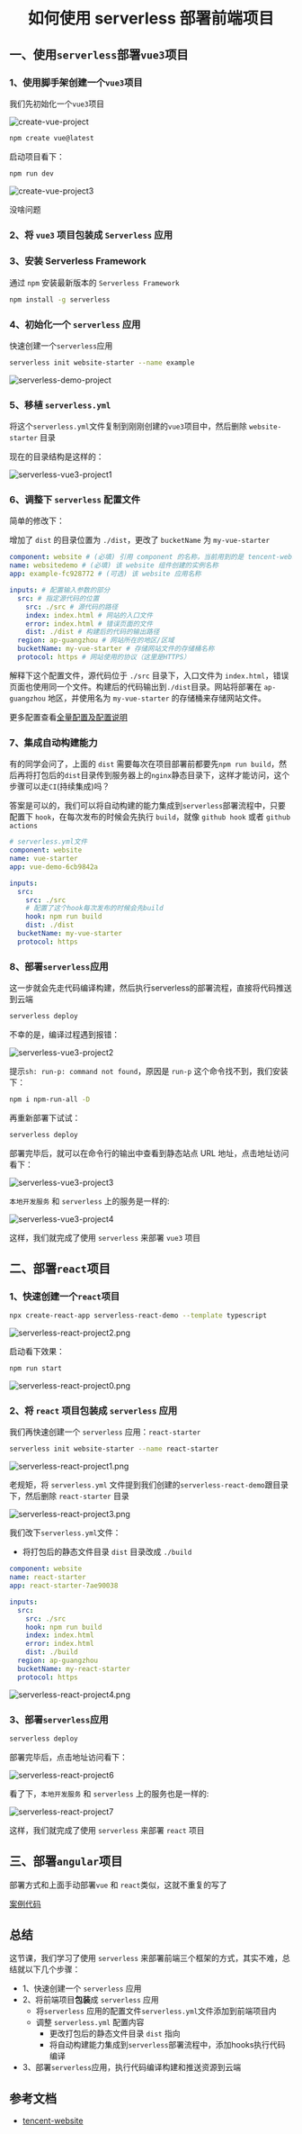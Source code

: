 # <center>如何使用 serverless 部署前端项目</center>

## 一、使用`serverless`部署`vue3`项目

### 1、使用脚手架创建一个`vue3`项目

我们先初始化一个`vue3`项目

![create-vue-project](./images/create-vue-project.png)

```bash
npm create vue@latest
```

启动项目看下：

```bash
npm run dev
```

![create-vue-project3](./images/create-vue-project3.png)

没啥问题

### 2、将 `vue3` 项目包装成 `Serverless` 应用

### 3、安装 Serverless Framework

通过 `npm` 安装最新版本的 `Serverless Framework`

```bash
npm install -g serverless
```

### 4、初始化一个 `serverless` 应用

快速创建一个`serverless`应用

```bash
serverless init website-starter --name example
```

![serverless-demo-project](./images/serverless-demo-project.png)

### 5、移植 `serverless.yml`

将这个`serverless.yml`文件复制到刚刚创建的`vue3`项目中，然后删除 `website-starter` 目录

现在的目录结构是这样的：

![serverless-vue3-project1](./images/serverless-vue3-project1.png)

### 6、调整下 `serverless` 配置文件

简单的修改下：

增加了 `dist` 的目录位置为 `./dist`，更改了 `bucketName` 为 `my-vue-starter`

```yaml
component: website # (必填) 引用 component 的名称，当前用到的是 tencent-website 组件
name: websitedemo # (必填) 该 website 组件创建的实例名称
app: example-fc928772 # (可选) 该 website 应用名称

inputs: # 配置输入参数的部分
  src: # 指定源代码的位置
    src: ./src # 源代码的路径
    index: index.html # 网站的入口文件
    error: index.html # 错误页面的文件
    dist: ./dist # 构建后的代码的输出路径
  region: ap-guangzhou # 网站所在的地区/区域
  bucketName: my-vue-starter # 存储网站文件的存储桶名称
  protocol: https # 网站使用的协议（这里是HTTPS）
```

解释下这个配置文件，源代码位于 `./src` 目录下，入口文件为 `index.html`，错误页面也使用同一个文件。构建后的代码输出到`./dist`目录。网站将部署在 `ap-guangzhou` 地区，并使用名为 `my-vue-starter` 的存储桶来存储网站文件。

更多配置查看[全量配置及配置说明](https://github.com/serverless-components/tencent-website/blob/master/docs/configure.md)

### 7、集成自动构建能力

有的同学会问了，上面的 `dist` 需要每次在项目部署前都要先`npm run build`，然后再将打包后的`dist`目录传到服务器上的`nginx`静态目录下，这样才能访问，这个步骤可以走`CI`(持续集成)吗？

答案是可以的，我们可以将自动构建的能力集成到`serverless`部署流程中，只要配置下 `hook`，在每次发布的时候会先执行 `build`，就像 `github hook` 或者 `github actions`

```yaml
# serverless.yml文件
component: website
name: vue-starter
app: vue-demo-6cb9842a

inputs:
  src:
    src: ./src
    # 配置了这个hook每次发布的时候会先build
    hook: npm run build
    dist: ./dist
  bucketName: my-vue-starter
  protocol: https
```

### 8、部署`serverless`应用

这一步就会先走代码编译构建，然后执行serverless的部署流程，直接将代码推送到云端

```bash
serverless deploy
```

不幸的是，编译过程遇到报错：

![serverless-vue3-project2](./images/serverless-vue3-project2.png)

提示`sh: run-p: command not found`，原因是 `run-p` 这个命令找不到，我们安装下：

```bash
npm i npm-run-all -D
```
再重新部署下试试：

```bash
serverless deploy
```

部署完毕后，就可以在命令行的输出中查看到静态站点 URL 地址，点击地址访问看下：

![serverless-vue3-project3](./images/serverless-vue3-project3.png)

`本地开发服务` 和 `serverless` 上的服务是一样的:

![serverless-vue3-project4](./images/serverless-vue3-project4.png)

这样，我们就完成了使用 `serverless` 来部署 `vue3` 项目

## 二、部署`react`项目

### 1、快速创建一个`react`项目

```bash
npx create-react-app serverless-react-demo --template typescript
```

![serverless-react-project2.png](./images/serverless-react-project2.png)

启动看下效果：

```bash
npm run start 
```

![serverless-react-project0.png](./images/serverless-react-project0.png)

### 2、将 `react` 项目包装成 `serverless` 应用

我们再快速创建一个 `serverless` 应用：`react-starter`

```bash
serverless init website-starter --name react-starter 
```

![serverless-react-project1.png](./images/serverless-react-project1.png)

老规矩，将 `serverless.yml` 文件提到我们创建的`serverless-react-demo`跟目录下，然后删除 `react-starter` 目录

![serverless-react-project3.png](./images/serverless-react-project3.png)

我们改下`serverless.yml`文件：

- 将打包后的静态文件目录 `dist` 目录改成 `./build`

```yaml
component: website
name: react-starter
app: react-starter-7ae90038

inputs:
  src:
    src: ./src
    hook: npm run build
    index: index.html
    error: index.html
    dist: ./build
  region: ap-guangzhou
  bucketName: my-react-starter
  protocol: https
```

![serverless-react-project4.png](./images/serverless-react-project4.png)

### 3、部署`serverless`应用

```bash
serverless deploy
```

部署完毕后，点击地址访问看下：

![serverless-react-project6](./images/serverless-react-project6.png)

看了下，`本地开发服务` 和 `serverless` 上的服务也是一样的:

![serverless-react-project7](./images/serverless-react-project7.png)

这样，我们就完成了使用 `serverless` 来部署 `react` 项目

## 三、部署`angular`项目

部署方式和上面手动部署`vue` 和 `react`类似，这就不重复的写了

[案例代码](https://github.com/GolderBrother/serverless-deploy-fe-framework)

## 总结

这节课，我们学习了使用 `serverless` 来部署前端三个框架的方式，其实不难，总结就以下几个步骤：

- 1、快速创建一个 `serverless` 应用
- 2、将前端项目**包装**成 `serverless` 应用
  - 将`serverless` 应用的配置文件`serverless.yml`文件添加到前端项目内
  - 调整 `serverless.yml` 配置内容
    - 更改打包后的静态文件目录 `dist` 指向
    - 将自动构建能力集成到`serverless`部署流程中，添加hooks执行代码编译
- 3、部署`serverless`应用，执行代码编译构建和推送资源到云端

## 参考文档

- [tencent-website](https://github.com/serverless-components/tencent-website/)
